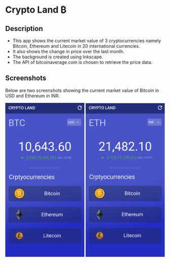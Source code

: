 # Crypto Land ₿

## Description

- This app shows the current market value of 3 cryptocurrencies namely Bitcoin, Ethereum and Litecoin in 20 international currencies. 
- It also shows the change in price over the last month.
- The background is created using Inkscape.
- The API of bitcoinaverage.com is chosen to retrieve the price data.

## Screenshots

Below are two screenshots showing the current market value of Bitcoin in USD and Ethereum in INR.

<img src="screenshots\bitcoin.png" width = 250> <img src="screenshots\ethereum.png" width = 250>